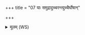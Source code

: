 +++
title = "07 याः समुद्रादुच्चरन्त्युच्चैर्घोषान्"

+++
<details><summary>मूलम् (WS)</summary>

याः समुद्रादुच्चरन्त्युच्चैर्घोषान् करिक्रतीः ।  
इदमुलुङ्गुलुकाभ्यो अप्सराभ्यो ऽकरं नमः ॥ ११ ॥
</details>